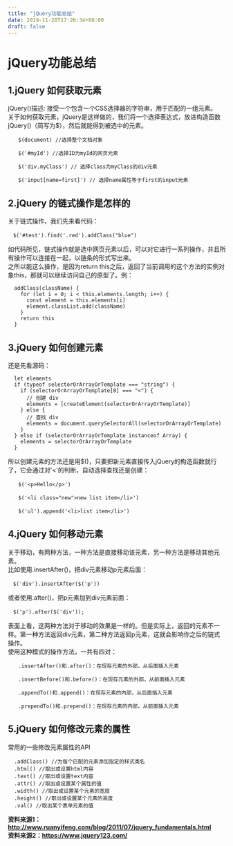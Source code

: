 ```yaml
---
title: "jQuery功能总结"
date: 2019-11-28T17:26:34+08:00
draft: false
---
```


# jQuery功能总结

## 1.jQuery 如何获取元素

jQuery()描述: 接受一个包含一个CSS选择器的字符串，用于匹配的一组元素。  
关于如何获取元素，jQuery是这样做的，我们将一个选择表达式，放进构造函数jQuery()（简写为$），然后就能得到被选中的元素。
```
　　$(document) //选择整个文档对象

　　$('#myId') //选择ID为myId的网页元素

　　$('div.myClass') // 选择class为myClass的div元素

　　$('input[name=first]') // 选择name属性等于first的input元素
```

## 2.jQuery 的链式操作是怎样的

关于链式操作，我们先来看代码：
```
　$('#test').find('.red').addClass("blue")
```

如代码所见，链式操作就是选中网页元素以后，可以对它进行一系列操作，并且所有操作可以连接在一起，以链条的形式写出来。  
之所以能这么操作，是因为return this之后，返回了当前调用的这个方法的实例对象this，那就可以继续访问自己的原型了。例：
```
  addClass(className) {
    for (let i = 0; i < this.elements.length; i++) {
      const element = this.elements[i]
      element.classList.add(className)
    }
    return this
  }
```

## 3.jQuery 如何创建元素

还是先看源码：
```
  let elements
  if (typeof selectorOrArrayOrTemplate === "string") {
    if (selectorOrArrayOrTemplate[0] === "<") {
      // 创建 div
      elements = [createElement(selectorOrArrayOrTemplate)]
    } else {
      // 查找 div
      elements = document.querySelectorAll(selectorOrArrayOrTemplate)
    }
  } else if (selectorOrArrayOrTemplate instanceof Array) {
    elements = selectorOrArrayOrTemplate
  }
```
所以创建元素的方法还是用$()，只要把新元素直接传入jQuery的构造函数就行了，它会通过对'<'的判断，自动选择查找还是创建：
```
　　$('<p>Hello</p>')

　　$('<li class="new">new list item</li>')

　　$('ul').append('<li>list item</li>')

```
## 4.jQuery 如何移动元素

关于移动，有两种方法，一种方法是直接移动该元素，另一种方法是移动其他元素。  
比如使用.insertAfter()，把div元素移动p元素后面：
```
　$('div').insertAfter($('p'))
```
或者使用.after()，把p元素加到div元素前面：
```
　$('p').after($('div'));
```
表面上看，这两种方法对于移动的效果是一样的。但是实际上，返回的元素不一样。第一种方法返回div元素，第二种方法返回p元素，这就会影响你之后的链式操作。  
使用这种模式的操作方法，一共有四对：  
```
　　.insertAfter()和.after()：在现存元素的外部，从后面插入元素

　　.insertBefore()和.before()：在现存元素的外部，从前面插入元素

　　.appendTo()和.append()：在现存元素的内部，从后面插入元素

　　.prependTo()和.prepend()：在现存元素的内部，从前面插入元素
```
## 5.jQuery 如何修改元素的属性

常用的一些修改元素属性的API
```
  .addClass() //为每个匹配的元素添加指定的样式类名               
  .html() //取出或设置html内容
  .text() //取出或设置text内容
  .attr() //取出或设置某个属性的值
  .width() //取出或设置某个元素的宽度
  .height() //取出或设置某个元素的高度
  .val() //取出某个表单元素的值
```

**资料来源1：http://www.ruanyifeng.com/blog/2011/07/jquery_fundamentals.html**  
**资料来源2：https://www.jquery123.com/**
